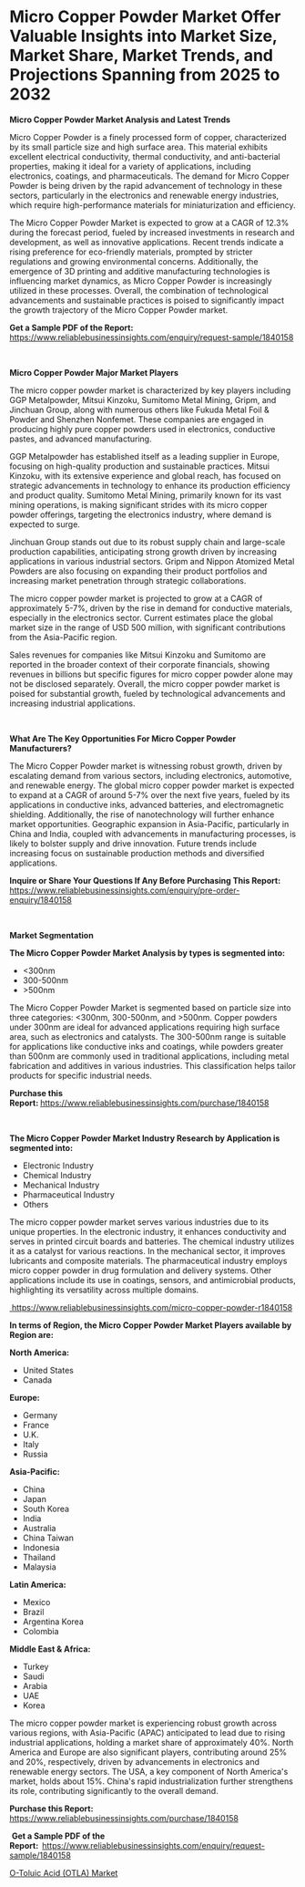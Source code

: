 <p><h1>Micro Copper Powder Market Offer Valuable Insights into Market Size, Market Share, Market Trends, and Projections Spanning from 2025 to 2032</h1></p><p><strong>Micro Copper Powder Market Analysis and Latest Trends</strong></p>
<p><p>Micro Copper Powder is a finely processed form of copper, characterized by its small particle size and high surface area. This material exhibits excellent electrical conductivity, thermal conductivity, and anti-bacterial properties, making it ideal for a variety of applications, including electronics, coatings, and pharmaceuticals. The demand for Micro Copper Powder is being driven by the rapid advancement of technology in these sectors, particularly in the electronics and renewable energy industries, which require high-performance materials for miniaturization and efficiency.</p><p>The Micro Copper Powder Market is expected to grow at a CAGR of 12.3% during the forecast period, fueled by increased investments in research and development, as well as innovative applications. Recent trends indicate a rising preference for eco-friendly materials, prompted by stricter regulations and growing environmental concerns. Additionally, the emergence of 3D printing and additive manufacturing technologies is influencing market dynamics, as Micro Copper Powder is increasingly utilized in these processes. Overall, the combination of technological advancements and sustainable practices is poised to significantly impact the growth trajectory of the Micro Copper Powder market.</p></p>
<p><strong>Get a Sample PDF of the Report:&nbsp;</strong> <a href="https://www.reliablebusinessinsights.com/enquiry/request-sample/1840158?utm_campaign=1117&utm_medium=2&utm_source=Github&utm_content=ia&utm_term=03022025&utm_id=micro-copper-powder">https://www.reliablebusinessinsights.com/enquiry/request-sample/1840158</a></p>
<p>&nbsp;</p>
<p><strong>Micro Copper Powder Major Market Players</strong></p>
<p><p>The micro copper powder market is characterized by key players including GGP Metalpowder, Mitsui Kinzoku, Sumitomo Metal Mining, Gripm, and Jinchuan Group, along with numerous others like Fukuda Metal Foil & Powder and Shenzhen Nonfemet. These companies are engaged in producing highly pure copper powders used in electronics, conductive pastes, and advanced manufacturing.</p><p>GGP Metalpowder has established itself as a leading supplier in Europe, focusing on high-quality production and sustainable practices. Mitsui Kinzoku, with its extensive experience and global reach, has focused on strategic advancements in technology to enhance its production efficiency and product quality. Sumitomo Metal Mining, primarily known for its vast mining operations, is making significant strides with its micro copper powder offerings, targeting the electronics industry, where demand is expected to surge.</p><p>Jinchuan Group stands out due to its robust supply chain and large-scale production capabilities, anticipating strong growth driven by increasing applications in various industrial sectors. Gripm and Nippon Atomized Metal Powders are also focusing on expanding their product portfolios and increasing market penetration through strategic collaborations.</p><p>The micro copper powder market is projected to grow at a CAGR of approximately 5-7%, driven by the rise in demand for conductive materials, especially in the electronics sector. Current estimates place the global market size in the range of USD 500 million, with significant contributions from the Asia-Pacific region.</p><p>Sales revenues for companies like Mitsui Kinzoku and Sumitomo are reported in the broader context of their corporate financials, showing revenues in billions but specific figures for micro copper powder alone may not be disclosed separately. Overall, the micro copper powder market is poised for substantial growth, fueled by technological advancements and increasing industrial applications.</p></p>
<p>&nbsp;</p>
<p><strong>What Are The Key Opportunities For Micro Copper Powder Manufacturers?</strong></p>
<p><p>The Micro Copper Powder market is witnessing robust growth, driven by escalating demand from various sectors, including electronics, automotive, and renewable energy. The global micro copper powder market is expected to expand at a CAGR of around 5-7% over the next five years, fueled by its applications in conductive inks, advanced batteries, and electromagnetic shielding. Additionally, the rise of nanotechnology will further enhance market opportunities. Geographic expansion in Asia-Pacific, particularly in China and India, coupled with advancements in manufacturing processes, is likely to bolster supply and drive innovation. Future trends include increasing focus on sustainable production methods and diversified applications.</p></p>
<p><strong>Inquire or Share Your Questions If Any Before Purchasing This Report:</strong> <a href="https://www.reliablebusinessinsights.com/enquiry/pre-order-enquiry/1840158?utm_campaign=1117&utm_medium=2&utm_source=Github&utm_content=ia&utm_term=03022025&utm_id=micro-copper-powder">https://www.reliablebusinessinsights.com/enquiry/pre-order-enquiry/1840158</a></p>
<p>&nbsp;</p>
<p><strong>Market Segmentation</strong></p>
<p><strong>The Micro Copper Powder Market Analysis by types is segmented into:</strong></p>
<p><ul><li><300nm</li><li>300-500nm</li><li>>500nm</li></ul></p>
<p><p>The Micro Copper Powder Market is segmented based on particle size into three categories: <300nm, 300-500nm, and >500nm. Copper powders under 300nm are ideal for advanced applications requiring high surface area, such as electronics and catalysts. The 300-500nm range is suitable for applications like conductive inks and coatings, while powders greater than 500nm are commonly used in traditional applications, including metal fabrication and additives in various industries. This classification helps tailor products for specific industrial needs.</p></p>
<p><strong>Purchase this Report:&nbsp;</strong><a href="https://www.reliablebusinessinsights.com/purchase/1840158?utm_campaign=1117&utm_medium=2&utm_source=Github&utm_content=ia&utm_term=03022025&utm_id=micro-copper-powder">https://www.reliablebusinessinsights.com/purchase/1840158</a></p>
<p>&nbsp;</p>
<p><strong>The Micro Copper Powder Market Industry Research by Application is segmented into:</strong></p>
<p><ul><li>Electronic Industry</li><li>Chemical Industry</li><li>Mechanical Industry</li><li>Pharmaceutical Industry</li><li>Others</li></ul></p>
<p><p>The micro copper powder market serves various industries due to its unique properties. In the electronic industry, it enhances conductivity and serves in printed circuit boards and batteries. The chemical industry utilizes it as a catalyst for various reactions. In the mechanical sector, it improves lubricants and composite materials. The pharmaceutical industry employs micro copper powder in drug formulation and delivery systems. Other applications include its use in coatings, sensors, and antimicrobial products, highlighting its versatility across multiple domains.</p></p>
<p><a href="https://www.reliablebusinessinsights.com/micro-copper-powder-r1840158?utm_campaign=1117&utm_medium=2&utm_source=Github&utm_content=ia&utm_term=03022025&utm_id=micro-copper-powder">&nbsp;https://www.reliablebusinessinsights.com/micro-copper-powder-r1840158</a></p>
<p><strong>In terms of Region, the Micro Copper Powder Market Players available by Region are:</strong></p>
<p>
    <p> <strong> North America: </strong>
        <ul>
            <li>United States</li>
            <li>Canada</li>
        </ul>
        </p> 
    <p> <strong> Europe: </strong>
        <ul>
            <li>Germany</li>
            <li>France</li>
            <li>U.K.</li>
            <li>Italy</li>
            <li>Russia</li>
        </ul>
        </p> 
    <p> <strong> Asia-Pacific: </strong>
        <ul>
            <li>China</li>
            <li>Japan</li>
            <li>South Korea</li>
            <li>India</li>
            <li>Australia</li>
            <li>China Taiwan</li>
            <li>Indonesia</li>
            <li>Thailand</li>
            <li>Malaysia</li>
        </ul>
        </p> 
    <p> <strong> Latin America: </strong>
        <ul>
            <li>Mexico</li>
            <li>Brazil</li>
            <li>Argentina Korea</li>
            <li>Colombia</li>
        </ul>
        </p> 
    <p> <strong> Middle East & Africa: </strong>
        <ul>
            <li>Turkey</li>
            <li>Saudi</li>
            <li>Arabia</li>
            <li>UAE</li>
            <li>Korea</li>
        </ul>
    </p>
    </p>
<p><p>The micro copper powder market is experiencing robust growth across various regions, with Asia-Pacific (APAC) anticipated to lead due to rising industrial applications, holding a market share of approximately 40%. North America and Europe are also significant players, contributing around 25% and 20%, respectively, driven by advancements in electronics and renewable energy sectors. The USA, a key component of North America's market, holds about 15%. China's rapid industrialization further strengthens its role, contributing significantly to the overall demand.</p></p>
<p><strong>Purchase this Report: </strong><a href="https://www.reliablebusinessinsights.com/purchase/1840158?utm_campaign=1117&utm_medium=2&utm_source=Github&utm_content=ia&utm_term=03022025&utm_id=micro-copper-powder">https://www.reliablebusinessinsights.com/purchase/1840158</a></p>
<p>&nbsp;<strong>Get a Sample PDF of the Report:&nbsp;&nbsp;</strong><a href="https://www.reliablebusinessinsights.com/enquiry/request-sample/1840158?utm_campaign=1117&utm_medium=2&utm_source=Github&utm_content=ia&utm_term=03022025&utm_id=micro-copper-powder">https://www.reliablebusinessinsights.com/enquiry/request-sample/1840158</a></p>
<p><strong></strong></p>
<p><p><a href="https://github.com/indrystar/Market-Research-Report-List-5/blob/main/o-toluic-acid-otla-market.md?utm_campaign=1117&utm_medium=2&utm_source=Github&utm_content=ia&utm_term=03022025&utm_id=micro-copper-powder">O-Toluic Acid (OTLA) Market</a></p></p>
